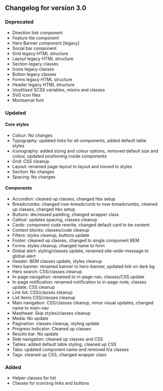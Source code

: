 ## Changelog for version 3.0

### Deprecated
- Direction link component
- Feature tile component
- Hero Banner component [legacy]
- Social bar component
- Grid legacy HTML structure
- Layout legacy HTML structure
- Section legacy classes
- Icons legacy classes
- Button legacy classes
- Forms legacy HTML structure
- Header legacy HTML structure
- Unutilized SCSS variables, mixins and classes
- SVG icon files
- Montserrat font

### Updated

#### Core styles
- Colour: No changes
- Typography: updated links for all components, added default table styles
- Iconography: added sizing and colour options, removed default size and colour, updated positioning inside components
- Grid: CSS cleanup
- Layout: renamed page-layout to layout and moved to styles
- Section: No changes
- Spacing: No changes

#### Components
- Accordion: cleaned up classes, changed hbs setup
- Breadcrumbs: changed nsw-breadcrumb to nsw-breadcrumbs, cleaned up classes, changed hbs setup
- Buttons: decreased padding, changed wrapper class
- Callout: updates spacing, classes cleanup
- Cards: component code rewrite, changed default card to be content
- Content blocks: classes/code cleanup
- Filters: styles cleanup, buttons update
- Footer: cleaned up classes, changed to single component BEM
- Forms: styles cleanup, changed name to form
- Global alert: styling/classes update, renamed site-wide-message to global-alert
- Header: BEM classes update, styles cleanup
- Hero banner: renamed banner to hero-banner, updated link on dark bg
- Hero search: CSS/classes cleanup
- In-page navigation: renamed to in-page-nav, classes/CSS update
- In-page notification: renamed notification to in-page-note, classes update, CSS cleanup
- Link list: CSS/classes cleanup
- List items CSS/classes cleanup
- Main navigation: CSS/classes cleanup, minor visual updates, changed name to main-nav
- Masthead: Skip styles/classes cleanup
- Media: No update
- Pagination: classes cleanup, styling update
- Progress Indicator: Cleaned up classes
- Results bar: No update
- Side navigation: cleaned up classes and CSS
- Tables: added default table styling, cleaned up CSS
- Tabs: updated component name and removed li/a classes
- Tags: cleaned up CSS, changed wrapper class

### Added
- Helper classes for list
- Classes for icon/svg links and buttons
